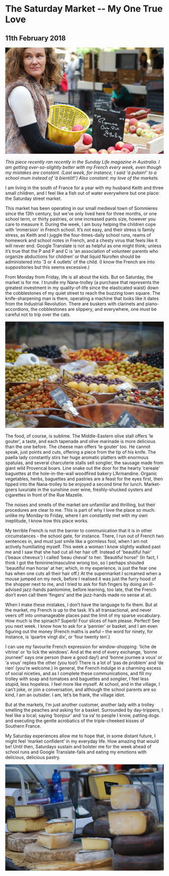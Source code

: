﻿
# The Saturday Market -- My One True Love

## 11th February 2018

<img src="/images/20180211/pic1.JPG" class="photo-horiz" />

*This piece recently ran recently in the Sunday Life magazine in Australia. I am getting ever-so-slightly better with my French every week, even though my mistakes are constant. (Last week, for instance, I said 'à putain!' to a school mum instead of 'à bientôt!') Also constant: my love of the markets.*

I am living in the south of France for a year with my husband Keith and three small children, and I feel like a fish out of water everywhere but one place: the Saturday street market.

This market has been operating in our small medieval town of Sommieres since the 13th century, but we’ve only lived here for three months, or one school term, or thirty pastries, or one increased pants size, however you care to measure it. During the week, I am busy helping the children cope with ‘immersion’ in French school. It’s not easy, and their stress is family stress, as Keith and I juggle the four-times-daily school runs, reams of homework and school notes in French, and a chesty virus that feels like it will never end. Google Translate is not as helpful as one might think; unless it’s true that the P and P and C is ‘an association of volunteer parents who organize abductions for children’ or that liquid Nurofen should be administered into ‘3 or 4 outlets’ of the child. (I know the French are into suppositories but this seems excessive.)

From Monday from Friday, life is all about the kids.  But on Saturday, the market is for me. I trundle my Nana-trolley (a purchase that represents the greatest investment in my quality-of-life since the elasticated waist) down the cobblestones of my quiet street to reach the buzzing town square. The knife-sharpening man is there, operating a machine that looks like it dates from the Industrial Revolution. There are buskers with clarinets and piano-accordions, the cobblestones are slippery, and everywhere, one must be careful not to trip over the cats.

<img src="/images/20180211/pic2.JPG" class="photo-horiz" />

The food, of course, is sublime. The Middle-Eastern olive stall offers ‘le gouter’, a taste, and each tapenade and olive marinade is more delicious than the one before. The cheese man offers ‘le gouter’ too. He cannot speak, just points and cuts, offering a piece from the tip of his knife. The paella lady constantly stirs her huge aromatic platters with enormous spatulas, and several charcuterie stalls sell songlier, the sausage made from giant wild Provencal boars. Line snake out the door for the hearty ‘cereale’ baguettes at the hole-in-the-wall woodfired bakery L’Armandine. Organic vegetables, herbs, baguettes and pastries are a feast for the eyes first, then tipped into the Nana-trolley to be enjoyed a second time for lunch. Market-goers luxuriate in the sunshine over wine, freshly-shucked oysters and cigarettes in front of the Rue Mazelle.

The noises and smells of the market are unfamiliar and thrilling, but their procedures are clear to me. This is part of why I love the place so much: unlike my Monday-to Friday, where I am constantly met with my own ineptitude, I know how this place works.

My terrible French is not the barrier to communication that it is in other circumstances - the school gate, for instance. There, I run out of French two sentences in, and must just smile like a gormless fool, when I am not actively humiliating myself.  This week a woman I know slightly walked past me and I saw that she had cut all her hair off. Instead of 'beautiful hair' ('beaux cheveux') I called 'beau cheval’ to her.  'Beautiful horse!' (In fact, I think I got the feminine/masculine wrong too, so I perhaps shouted 'beautiful man horse' at her; which, in my experience, is just the fear one has when one cuts all their hair off.) At the supermarket I screamed when a mouse jumped on my neck, before I realised it was just the furry hood of the shopper next to me, and I tried to ask for fish fingers by doing an ill-advised jazz-hands pantomime, before learning, too late, that the French don’t even call them ‘fingers’ and the jazz-hands made no sense at all.

When I make these mistakes, I don’t have the language to fix them. But at the market, my French is up to the task. It’s all transactional, and never veers off into unmanageable places past the limit of my sparse vocabulary.  How much is the spinach? Superb! Four slices of ham please. Perfect! See you next week. I know how to ask for a ‘pannier’ or basket, and I am even figuring out the money (French maths is awful – the word for ninety, for instance, is ‘quartre vingt dix’, or ‘four twenty ten’.)

I can use my favourite French expression for window-shopping:  ‘liche de vitrine’ or ‘to lick the windows’. And at the end of every exchange, ‘bonne journee!’ says one person (have a good day!) and ‘bonne journee a vous’ or ‘a vous’ replies the other (you too!) There is a lot of ‘pas de problem’ and ‘de rien’ (you’re welcome.) In general, the French indulge in a charming excess of social niceties, and as I complete these communications, and fill my trolley with soap and tomatoes and baguettes and songlier, I feel less stupid, less hopeless. I feel more like myself. At school, and in the village, I can’t joke, or join a conversation, and although the school parents are so kind, I am an outsider. I am, let’s be frank, the village idiot.

But at the markets, I’m just another customer, another lady with a trolley smelling the peaches and asking for a basket. Surrounded by day-trippers, I feel like a local; saying ‘bonjour’ and ‘ca va’ to people I know, patting dogs and executing the gentle acrobatics of the triple-cheeked kisses of Southern France.

My Saturday experiences allow me to hope that, in some distant future, I might feel ‘market confident’ in my everyday life. How amazing that would be! Until then, Saturdays sustain and bolster me for the week ahead of school runs and Google Translate-fails and eating my emotions with delicious, delicious pastry.

<img src="/images/20180211/pic3.JPG" class="photo-horiz" />
